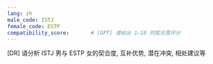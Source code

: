 ```yaml
---
lang: zh
male_code: ISTJ
female_code: ESTP
compatibility_score:       # [GPT] 请给出 1–10 的契合度评分
---
```


[DR] 请分析 ISTJ 男与 ESTP 女的契合度, 互补优势, 潜在冲突, 相处建议等

